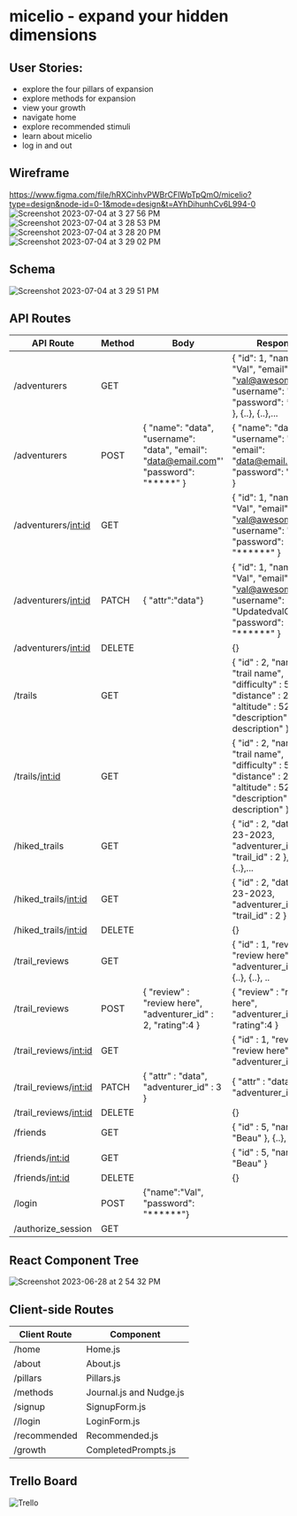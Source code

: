 # micelio - expand your hidden dimensions 

## User Stories:
- explore the four pillars of expansion
- explore methods for expansion
- view your growth
- navigate home
- explore recommended stimuli
- learn about micelio
- log in and out


## Wireframe
https://www.figma.com/file/hRXCinhvPWBrCFlWpTpQmO/micelio?type=design&node-id=0-1&mode=design&t=AYhDihunhCv6L994-0
![Screenshot 2023-07-04 at 3 27 56 PM](https://github.com/vcali02/micelio/assets/122405969/1f25688d-f7fa-4745-8d3d-9aaef76b49cb)
![Screenshot 2023-07-04 at 3 28 53 PM](https://github.com/vcali02/micelio/assets/122405969/ee550e44-a30d-44bd-a4c1-fda31c7adf8b)
![Screenshot 2023-07-04 at 3 28 20 PM](https://github.com/vcali02/micelio/assets/122405969/c953bf56-09bb-4565-aacf-de9632cf7cb1)
![Screenshot 2023-07-04 at 3 29 02 PM](https://github.com/vcali02/micelio/assets/122405969/7f5e9a86-bab5-4cd2-848d-19cbf4df4b89)

## Schema
![Screenshot 2023-07-04 at 3 29 51 PM](https://github.com/vcali02/micelio/assets/122405969/cf779568-94f3-476f-9960-d3765034664d)


## API Routes
| API Route                | Method | Body                                                                                   | Response                                                                                                                                                          |
|--------------------------|--------|----------------------------------------------------------------------------------------|-------------------------------------------------------------------------------------------------------------------------------------------------------------------|
| /adventurers             | GET    |                                                                                        | { "id": 1, "name": "Val", "email": "val@awesome.com", "username": "valCal", "password": ****** }, {..}, {..},...                                                  |
| /adventurers             | POST   | { "name": "data", "username": "data", "email": "data@email.com"' "password": "*****" } | { "name": "data", "username": "data", "email": "data@email.com"' "password": "*****" }                                                                            |
| /adventurers/<int:id>    | GET    |                                                                                        | { "id": 1, "name": "Val", "email": "val@awesome.com", "username": "valCal", "password": "******"  }                                                               |
| /adventurers/<int:id>    | PATCH  | { "attr":"data"}                                                                       | { "id": 1, "name": "Val", "email": "val@awesome.com", "username": "UpdatedvalCal", "password": "******"  }                                                        |
| /adventurers/<int:id>    | DELETE |                                                                                        | {}                                                                                                                                                                |
| /trails                  | GET    |                                                                                        | {     "id" : 2,     "name" : "trail name",     "difficulty" : 5,     "distance" : 2,     "altitude" : 5280,     "description" : "trail description" }, {..}, {..} |
| /trails/<int:id>         | GET    |                                                                                        | {     "id" : 2,     "name" : "trail name",     "difficulty" : 5,     "distance" : 2,     "altitude" : 5280,     "description" : "trail description" }             |
| /hiked_trails            | GET    |                                                                                        | {     "id" : 2,     "date" : 06-23-2023,     "adventurer_id" : 1,     "trail_id" : 2 }, {..}, {..},...                                                            |
| /hiked_trails/<int:id>   | GET    |                                                                                        | {     "id" : 2,     "date" : 06-23-2023,     "adventurer_id" : 1,     "trail_id" : 2 }                                                                            |
| /hiked_trails/<int:id>   | DELETE |                                                                                        | {}                                                                                                                                                                |
| /trail_reviews           | GET    |                                                                                        | {     "id" : 1,     "review" : "review here",     "adventurer_id" : 2 }, {..}, {..}, ..                                                                           |
| /trail_reviews           | POST   | {     "review" : "review here",     "adventurer_id" : 2, "rating":4  }                 | {     "review" : "review here",     "adventurer_id" : 2, "rating":4  }                                                                                            |
| /trail_reviews/<int:id>  | GET    |                                                                                        | {     "id" : 1,     "review" : "review here",     "adventurer_id" : 2 }                                                                                           |
| /trail_reviews/<int:id>  | PATCH  | { "attr" : "data",     "adventurer_id" : 3 }                                           | { "attr" : "data",     "adventurer_id" : 3 }                                                                                                                      |
| /trail_reviews/<int:id>  | DELETE |                                                                                        | {}                                                                                                                                                                |
| /friends                 | GET    |                                                                                        | {     "id" : 5,     "name" : "Beau" }, {..}, {..}, ...                                                                                                            |
| /friends/<int:id>        | GET    |                                                                                        | {     "id" : 5,     "name" : "Beau" }                                                                                                                             |
| /friends/<int:id>        | DELETE |                                                                                        | {}                                                                                                                                                                |
|/login | POST | {"name":"Val", "password": "******"} |  |
|/authorize_session | GET | | |

## React Component Tree
![Screenshot 2023-06-28 at 2 54 32 PM](https://github.com/vcali02/micelio/assets/122405969/d3ba5be2-3e7c-4c2f-8c0b-87327fe67894)


## Client-side Routes
| Client Route   | Component     |
|----------------|---------------|
| /home              | Home.js        |
| /about        | About.js  |
| /pillars      | Pillars.js  |
| /methods | Journal.js and Nudge.js|
| /signup    | SignupForm.js  |
| //login    | LoginForm.js  |
| /recommended        | Recommended.js     |
| /growth         | CompletedPrompts.js  |

## Trello Board
<img src='./Trello.png' alt='Trello'>
